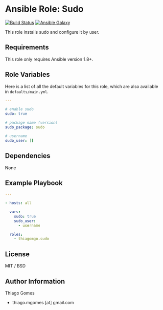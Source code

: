 # **Ansible Role: Sudo**

[![Build Status](https://travis-ci.org/thiagomgo/ansible-role-sudo.svg?branch=master)](https://travis-ci.org/thiagomgo/ansible-role-sudo) [![Ansible Galaxy](https://img.shields.io/badge/ansible--galaxy-sudo-blue.svg)](https://galaxy.ansible.com/thiagomgo/sudo/)

This role installs sudo and configure it by user.

## Requirements

This role only requires Ansible version 1.8+.

## Role Variables

Here is a list of all the default variables for this role, which are also available in `defaults/main.yml`.

```yaml
---

# enable sudo
sudo: true

# package name (version)
sudo_package: sudo

# username
sudo_user: []

```

## Dependencies

None

## Example Playbook

```yaml
---

- hosts: all

  vars:
    sudo: true
    sudo_user:
      - username

  roles:
    - thiagomgo.sudo
```

## License

MIT / BSD

## Author Information

Thiago Gomes
- thiago.mgomes [at] gmail.com
